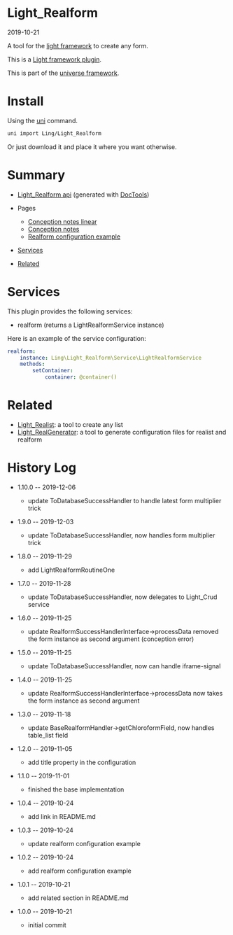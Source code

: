 Light_Realform
===========
2019-10-21



A tool for the [light framework](https://github.com/lingtalfi/Light) to create any form. 

This is a [Light framework plugin](https://github.com/lingtalfi/Light/blob/master/doc/pages/plugin.md).

This is part of the [universe framework](https://github.com/karayabin/universe-snapshot).


Install
==========
Using the [uni](https://github.com/lingtalfi/universe-naive-importer) command.
```bash
uni import Ling/Light_Realform
```

Or just download it and place it where you want otherwise.






Summary
===========
- [Light_Realform api](https://github.com/lingtalfi/Light_Realform/blob/master/doc/api/Ling/Light_Realform.md) (generated with [DocTools](https://github.com/lingtalfi/DocTools))
- Pages
    - [Conception notes linear](https://github.com/lingtalfi/Light_Realform/blob/master/doc/pages/conception-notes-linear.md)
    - [Conception notes](https://github.com/lingtalfi/Light_Realform/blob/master/doc/pages/conception-notes.md)
    - [Realform configuration example](https://github.com/lingtalfi/Light_Realform/blob/master/doc/pages/realform-config-example.md)

- [Services](#services)
- [Related](#related)



Services
=========


This plugin provides the following services:

- realform (returns a LightRealformService instance)



Here is an example of the service configuration:

```yaml
realform:
    instance: Ling\Light_Realform\Service\LightRealformService
    methods:
        setContainer:
            container: @container()
```



Related
==========

- [Light_Realist](https://github.com/lingtalfi/Light_Realist): a tool to create any list
- [Light_RealGenerator](https://github.com/lingtalfi/Light_RealGenerator): a tool to generate configuration files for realist and realform


History Log
=============

- 1.10.0 -- 2019-12-06

    - update ToDatabaseSuccessHandler to handle latest form multiplier trick
    
- 1.9.0 -- 2019-12-03

    - update ToDatabaseSuccessHandler, now handles form multiplier trick
    
- 1.8.0 -- 2019-11-29

    - add LightRealformRoutineOne

- 1.7.0 -- 2019-11-28

    - update ToDatabaseSuccessHandler, now delegates to Light_Crud service
    
- 1.6.0 -- 2019-11-25

    - update RealformSuccessHandlerInterface->processData removed the form instance as second argument (conception error)
    
- 1.5.0 -- 2019-11-25

    - update ToDatabaseSuccessHandler, now can handle iframe-signal
    
- 1.4.0 -- 2019-11-25

    - update RealformSuccessHandlerInterface->processData now takes the form instance as second argument
    
- 1.3.0 -- 2019-11-18

    - update BaseRealformHandler->getChloroformField, now handles table_list field
    
- 1.2.0 -- 2019-11-05

    - add title property in the configuration

- 1.1.0 -- 2019-11-01

    - finished the base implementation
    
- 1.0.4 -- 2019-10-24

    - add link in README.md

- 1.0.3 -- 2019-10-24

    - update realform configuration example
    
- 1.0.2 -- 2019-10-24

    - add realform configuration example
    
- 1.0.1 -- 2019-10-21

    - add related section in README.md
    
- 1.0.0 -- 2019-10-21

    - initial commit